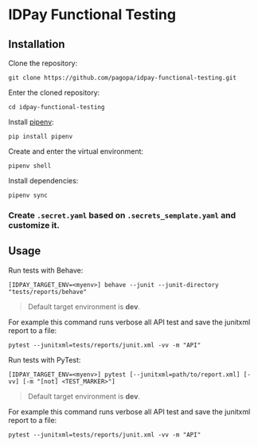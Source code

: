 # IDPay Functional Testing

## Installation

Clone the repository:

```commandline
git clone https://github.com/pagopa/idpay-functional-testing.git
```

Enter the cloned repository:

```commandline
cd idpay-functional-testing
```

Install [pipenv](https://pipenv.pypa.io/en/latest/):

```
pip install pipenv
```

Create and enter the virtual environment:

```commandline
pipenv shell
```

Install dependencies:

```commandline
pipenv sync
```

### Create `.secret.yaml` based on `.secrets_semplate.yaml` and customize it.

## Usage

Run tests with Behave:

```commandline
[IDPAY_TARGET_ENV=<myenv>] behave --junit --junit-directory "tests/reports/behave"
```

> Default target environment is **dev**.

For example this command runs verbose all API test and save the junitxml report to a file:

```commandline
pytest --junitxml=tests/reports/junit.xml -vv -m "API"
```

Run tests with PyTest:

```commandline
[IDPAY_TARGET_ENV=<myenv>] pytest [--junitxml=path/to/report.xml] [-vv] [-m "[not] <TEST_MARKER>"]
```

> Default target environment is **dev**.

For example this command runs verbose all API test and save the junitxml report to a file:

```commandline
pytest --junitxml=tests/reports/junit.xml -vv -m "API"
```
